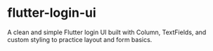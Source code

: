# flutter-login-ui
A clean and simple Flutter login UI built with Column, TextFields, and custom styling to practice layout and form basics.
